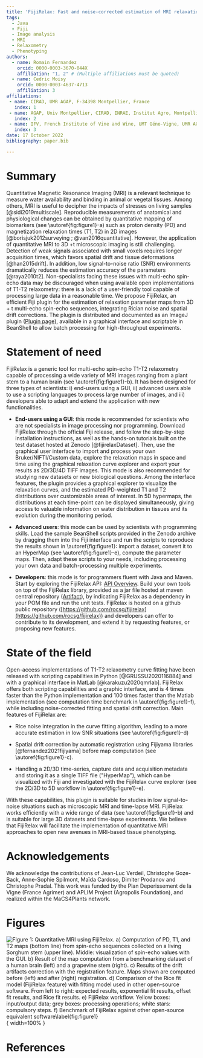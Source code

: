 ```yaml
---
title: 'FijiRelax: Fast and noise-corrected estimation of MRI relaxation maps in 3D + t'
tags:
  - Java
  - Fiji
  - Image analysis
  - MRI
  - Relaxometry
  - Phenotyping
authors:
  - name: Romain Fernandez
    orcid: 0000-0003-3670-044X
    affiliation: "1, 2" # (Multiple affiliations must be quoted)
  - name: Cedric Moisy
    orcid: 0000-0003-4637-4713
    affiliation: 3
affiliations:
 - name: CIRAD, UMR AGAP, F-34398 Montpellier, France
   index: 1
 - name: AGAP, Univ Montpellier, CIRAD, INRAE, Institut Agro, Montpellier, France.
   index: 2
 - name: IFV, French Institute of Vine and Wine, UMT Géno-Vigne, UMR AGAP, F-34398 Montpellier, France.
   index: 3
date: 17 October 2022
bibliography: paper.bib

---
```


# Summary
Quantitative Magnetic Resonance Imaging (MRI) is a relevant technique to measure water availability and binding in animal or vegetal tissues. Among others, MRI is useful to decipher the impacts of stresses on living samples [@sidi2019multiscale]. Reproducible measurements of anatomical and physiological changes can be obtained by quantitative mapping of biomarkers (see \autoref{fig:figure1}-a) such as proton density (PD) and magnetization relaxation times (T1, T2) in 2D images [@borisjuk2012surveying ; @van2016quantitative]. However, the application of quantitative MRI to 3D +t microscopic imaging is still challenging. Detection of weak signals associated with small voxels requires longer acquisition times, which favors spatial drift and tissue deformations [@han2015drift]. In addition, low signal-to-noise ratio (SNR) environments dramatically reduces the estimation accuracy of the parameters [@raya2010t2]. Non-specialists facing these issues with multi-echo spin-echo data may be discouraged when using available open implementations of T1-T2 relaxometry: there is a lack of a user-friendly tool capable of processing large data in a reasonable time. We propose FijiRelax, an efficient Fiji plugin for the estimation of relaxation parameter maps from 3D + t multi-echo spin-echo sequences, integrating Rician noise and spatial drift corrections. The plugin is distributed and documented as an ImageJ plugin ([Plugin page](https://imagej.net/plugins/fijirelax)), available in a graphical interface and scriptable in BeanShell to allow batch processing for high-throughput experiments. 

# Statement of need
FijiRelax is a generic tool for multi-echo spin-echo T1-T2 relaxometry capable of processing a wide variety of MRI images ranging from a plant stem to a human brain (see \autoref{fig:figure1}-b). It has been designed for three types of scientists: i) end-users using a GUI, ii) advanced users able to use a scripting languages to process large number of images, and iii) developers able to adapt and extend the application with new functionalities.

* **End-users using a GUI**: this mode is recommended for scientists who are not specialists in image processing nor programming. Download FijiRelax through the official Fiji release, and follow the step-by-step installation instructions, as well as the hands-on tutorials built on the test dataset hosted at Zenodo [@fijirelaxDataset]. Then, use the graphical user interface to import and process your own Bruker/NIFTI/Custom data, explore the relaxation maps in space and time using the graphical relaxation curve explorer and export your results as 2D/3D/4D TIFF images. This mode is also recommended for studying new datasets or new biological questions. Among the interface features, the plugin provides a graphical explorer to visualize the relaxation curves, and the estimated PD-weighted T1 and T2 distributions over customizable areas of interest. In 5D hypermaps, the distributions at each time-point can be displayed simultaneously, giving access to valuable information on water distribution in tissues and its evolution during the monitoring period. 

* **Advanced users**: this mode can be used by scientists with programming skills. Load the sample BeanShell scripts provided in the Zenodo archive by dragging them into the Fiji interface and run the scripts to reproduce the results shown in \autoref{fig:figure1}: import a dataset, convert it to an HyperMap (see \autoref{fig:figure1}-e), compute the parameter maps. Then, adapt these scripts to your needs, including processing your own data and batch-processing multiple experiments.

* **Developers**: this mode is for programmers fluent with Java and Maven. Start by exploring the FijiRelax API: [API Overview](https://javadoc.io/doc/io.github.rocsg/fijirelax/latest/index.html). Build your own tools on top of the FijiRelax library, provided as a jar file hosted at maven central repository ([Artifact](https://search.maven.org/artifact/io.github.rocsg/fijirelax)), by indicating FijiRelax as a dependency in your POM file and run the unit tests. FijiRelax is hosted on a github public repository ([https://github.com/rocsg/fijirelax](https://github.com/rocsg/fijirelax)) and developers can offer to contribute to its development, and extend it by requesting features, or proposing new features.

# State of the field
Open-access implementations of T1-T2 relaxometry curve fitting have been released with scripting capabilities in Python [@GRUSSU2020116884] and with a graphical interface in MatLab [@karakuzu2020qmrlab]. FijiRelax offers both scripting capabilities and a graphic interface, and is 4 times faster than the Python implementation and 100 times faster than the Matlab implementation (see computation time benchmark in \autoref{fig:figure1}-f), while including noise-corrected fitting and spatial drift correction. Main features of FijiRelax are:

* Rice noise integration in the curve fitting algorithm, leading to a more accurate estimation in low SNR situations (see \autoref{fig:figure1}-d)

* Spatial drift correction by automatic registration using Fijiyama libraries [@fernandez2021fijiyama] before map computation (see \autoref{fig:figure1}-c). 

* Handling a 2D/3D time-series, capture data and acquisition metadata and storing it as a single TIFF file ("HyperMap"), which can be visualized with Fiji and investigated with the FijiRelax curve explorer (see the 2D/3D to 5D workflow in \autoref{fig:figure1}-e).

With these capabilities, this plugin is suitable for studies in low signal-to-noise situations such as microscopic MRI and time-lapse MRI. FijiRelax works efficiently with a wide range of data (see \autoref{fig:figure1}-b) and is suitable for large 3D datasets and time-lapse experiments. We believe that FijiRelax will facilitate the implementation of quantitative MRI approaches to open new avenues in MRI-based tissue phenotyping.

# Acknowledgements
We acknowledge the contributions of Jean-Luc Verdeil, Christophe Goze-Back, Anne-Sophie Spilmont, Maïda Cardoso, Dimiter Prodanov and Christophe Pradal. 
This work was funded by the Plan Deperissement de la Vigne (France Agrimer) and APLIM Project (Agropolis Foundation), and realized within the MaCS4Plants network.

# Figures
![Figure 1: Quantitative MRI using FijiRelax. a) Computation of PD, T1, and T2 maps (bottom line) from spin-echo sequences collected on a living Sorghum stem (upper line). Middle: visualization of spin-echo values with the GUI. b) Result of the map computation from a benchmarking dataset of a human brain (left) and a grapevine stem (right). c) Results of the drift artifacts correction with the registration feature. Maps shown are computed before (left) and after (right) registration. d) Comparison of the Rice fit model (FijiRelax feature) with fitting model used in other open-source software. From left to right: expected results, exponential fit results, offset fit results, and Rice fit results. e) FijiRelax workflow. Yellow boxes: input/output data; grey boxes: processing operations; white stars: compulsory steps. f) Benchmark of FijiRelax against other open-source equivalent software\label{fig:figure1}](images/figure.png){ width=100% }


# References

